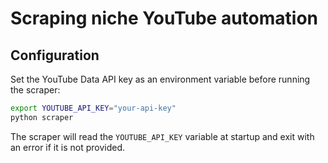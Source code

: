 # Scraping niche YouTube automation

## Configuration

Set the YouTube Data API key as an environment variable before running the scraper:

```bash
export YOUTUBE_API_KEY="your-api-key"
python scraper
```

The scraper will read the `YOUTUBE_API_KEY` variable at startup and exit with an error if it is not provided.
